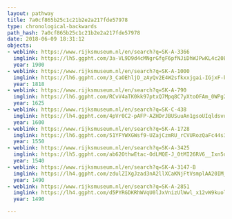 ```yaml
---
layout: pathway
title: 7a0cf865b25c1c21b2e2a217fde57978
type: chronological-backwards
path_hash: 7a0cf865b25c1c21b2e2a217fde57978
date: 2018-06-09 18:31:12
objects:
- weblink: https://www.rijksmuseum.nl/en/search?q=SK-A-3366
  imglink: https://lh5.ggpht.com/3a-VL9D9d4cMNgrGfgF6pfNJiDhWJPwKL4c20EdxeuLkICklKUeJ7fxhSiA1ucFp_InrWxudCt92ea321tO15UToSSQ=s200
  year: 1900
- weblink: https://www.rijksmuseum.nl/en/search?q=SK-A-1000
  imglink: https://lh6.ggpht.com/3_CaOEhljD_zAyQv2E4W2sfkxxjgai-IGjxF-bvaam3zoZy2BpD50mOt1kkCj0bjUedeZInE_ir29PSUz2gg4WDhdA=s200
  year: 1818
- weblink: https://www.rijksmuseum.nl/en/search?q=SK-A-790
  imglink: https://lh6.ggpht.com/RCvV4aTK0kk97ptxQ7Mpq8C7yXtoOFAm_0WPg2A4UoDGyCi3VthuVQLaheVnpPg3cZ-U35q3s9DpuU9QIp-OqN0hEg=s200
  year: 1625
- weblink: https://www.rijksmuseum.nl/en/search?q=SK-C-438
  imglink: https://lh4.ggpht.com/4pVr0C2-pAFP-AZHDrJBUSuuAn1gsoUIqldsvum4AF20npUn61aen2TvJJK07CXcMIqPumjtMZCVOo0JngNkhNIn8LQ=s200
  year: 1600
- weblink: https://www.rijksmuseum.nl/en/search?q=SK-A-1728
  imglink: https://lh6.ggpht.com/51YFYWXGWsf9-UZajCzmRU_rCVURozQaFc44s3pgGC1A4Vv7I0NV-z5zUH7KeWqtktgNrH-ST9cTPDLOTZcBKx6Y3RQ=s200
  year: 1550
- weblink: https://www.rijksmuseum.nl/en/search?q=SK-A-3425
  imglink: https://lh5.ggpht.com/ab62OthwEtac-OdLMQE-J_0tMI26RV6__Ixn5uvM30NLCIy5uuPf7eRLGwsq9ljCtSbUII9mBlGbTJY_REJCXVoiRA=s200
  year: 1540
- weblink: https://www.rijksmuseum.nl/en/search?q=SK-A-3147-B
  imglink: https://lh4.ggpht.com/zdulZIXgJzad3nA2llXCaKNjFtVsmplAA20IM_SnC2MjNvwxA841YvmrYTylvLP_AAmhO5uLpnIsgoRmzUn9BBHZ2-M9=s200
  year: 1490
- weblink: https://www.rijksmuseum.nl/en/search?q=SK-A-2851
  imglink: https://lh4.ggpht.com/d5PYRGDKRhWVqU0lJxVnizUlWwl_x12vW9kuolqfCnCvkjDhyZx-J0RYiBKJhzi2-6Mfp_ax5vWuwMMBxoDEqBAfZXln=s200
  year: 1490

---
```

